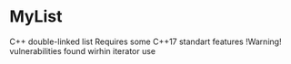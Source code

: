 # MyList
 C++ double-linked list
 Requires some C++17 standart features
 !Warning! vulnerabilities found wirhin iterator use

